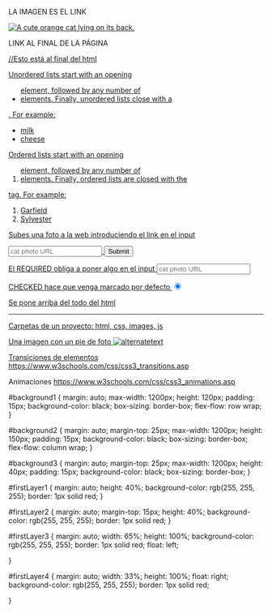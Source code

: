 LA IMAGEN ES EL LINK
<p><a href="#"><img src="https://cdn.freecodecamp.org/curriculum/cat-photo-app/relaxing-cat.jpg" alt="A cute orange cat lying on its back."></a></p>

LINK AL FINAL DE LA PÁGINA
<a href="#footer">
<footer> //Esto está al final del html

Unordered lists start with an opening <ul> element, followed by any number of <li> elements. Finally, unordered lists close with a </ul>.
For example:
<ul>
  <li>milk</li>
  <li>cheese</li>
</ul>

Ordered lists start with an opening <ol> element, followed by any number of <li> elements. Finally, ordered lists are closed with the </ol> tag.
For example:
<ol>
  <li>Garfield</li>
  <li>Sylvester</li>
</ol>

Subes una foto a la web introduciendo el link en el input
<form action="https://www.freecatphotoapp.com/submit-cat-photo">
    <input type="text" placeholder="cat photo URL">
    <button type="submit">Submit</button>
  </form>

El REQUIRED obliga a poner algo en el input
<input type="text" placeholder="cat photo URL" required>

CHECKED hace que venga marcado por defecto
<input type="radio" name="test-name" checked>

Se pone arriba del todo del html
<!DOCTYPE html>

---

Carpetas de un proyecto: html, css, images, js

Una imagen con un pie de foto
<img src="url" alt="alternatetext">

Transiciones de elementos
https://www.w3schools.com/css/css3_transitions.asp

Animaciones
https://www.w3schools.com/css/css3_animations.asp






#background1 {
    margin: auto;
    max-width: 1200px;
    height: 120px;
    padding: 15px;
    background-color: black;
    box-sizing: border-box;
    flex-flow: row wrap;
}

#background2 {
    margin: auto;
    margin-top: 25px;
    max-width: 1200px;
    height: 150px;
    padding: 15px;
    background-color: black;
    box-sizing: border-box;
    flex-flow: column wrap;
}

#background3 {
    margin: auto;
    margin-top: 25px;
    max-width: 1200px;
    height: 40px;
    padding: 15px;
    background-color: black;
    box-sizing: border-box;
}

#firstLayer1 {
    margin: auto;
    height: 40%;
    background-color: rgb(255, 255, 255);
    border: 1px solid red;
}

#firstLayer2 {
    margin: auto;
    margin-top: 15px;
    height: 40%;
    background-color: rgb(255, 255, 255);
    border: 1px solid red;
}

#firstLayer3 {
    margin: auto;
    width: 65%;
    height: 100%;
    background-color: rgb(255, 255, 255);
    border: 1px solid red;
    float: left;
   
}

#firstLayer4 {
    margin: auto;
    width: 33%;
    height: 100%;
    float: right;
    background-color: rgb(255, 255, 255);
    border: 1px solid red;
    
}
